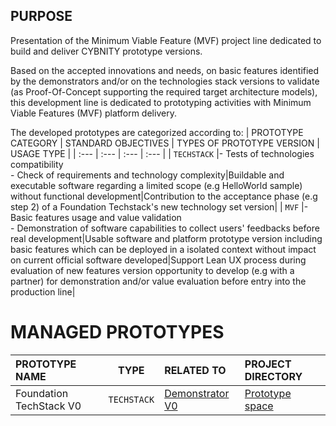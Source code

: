 ## PURPOSE
Presentation of the Minimum Viable Feature (MVF) project line dedicated to build and deliver CYBNITY prototype versions.

Based on the accepted innovations and needs, on basic features identified by the demonstrators and/or on the technologies stack versions to validate (as Proof-Of-Concept supporting the required target architecture models), this development line is dedicated to prototyping activities with Minimum Viable Features (MVF) platform delivery.

The developed prototypes are categorized according to:
| PROTOTYPE CATEGORY | STANDARD OBJECTIVES | TYPES OF PROTOTYPE VERSION | USAGE TYPE |
| :--- | :--- | :--- | :--- |
| `TECHSTACK` |- Tests of technologies compatibility<br>- Check of requirements and technology complexity|Buildable and executable software regarding a limited scope (e.g HelloWorld sample) without functional development|Contribution to the acceptance phase (e.g step 2) of a Foundation Techstack's new technology set version|
| `MVF` |- Basic features usage and value validation<br>- Demonstration of software capabilities to collect users' feedbacks before real development|Usable software and platform prototype version including basic features which can be deployed in a isolated context without impact on current official software developed|Support Lean UX process during evaluation of new features version opportunity to develop (e.g with a partner) for demonstration and/or value evaluation before entry into the production line|

# MANAGED PROTOTYPES

| PROTOTYPE NAME | TYPE | RELATED TO | PROJECT DIRECTORY |
| :--- | :--: | :--- | :--- |
| Foundation TechStack V0 | `TECHSTACK` | [Demonstrator V0](https://github.com/cybnity/foundation-techstack/blob/0aa4d70e4b1c880e1ebec00f51ea7dd7947fee4d/demonstrators-line/demonstrator-v0/technologies-stack-analysis.md) | [Prototype space](techstack/v0) |
